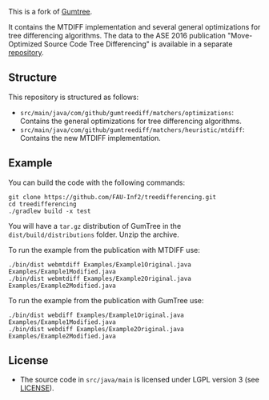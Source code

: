 This is a fork of [Gumtree](https://github.com/GumTreeDiff/gumtree).

It contains the MTDIFF implementation
and several general optimizations for tree differencing algorithms.
The data to the ASE 2016 publication "Move-Optimized Source Code Tree Differencing" is available
in a separate [repository](https://github.com/FAU-Inf2/tree-measurements).

## Structure

This repository is structured as follows:
- `src/main/java/com/github/gumtreediff/matchers/optimizations`:
Contains the general optimizations for tree differencing algorithms.
- `src/main/java/com/github/gumtreediff/matchers/heuristic/mtdiff`:
Contains the new MTDIFF implementation.

## Example

You can build the code with the following commands: 

```
git clone https://github.com/FAU-Inf2/treedifferencing.git
cd treedifferencing
./gradlew build -x test
```
You will have a `tar.gz` distribution of GumTree in the `dist/build/distributions` folder. Unzip the archive.

To run the example from the publication with MTDIFF use:
```
./bin/dist webmtdiff Examples/Example1Original.java  Examples/Example1Modified.java
./bin/dist webmtdiff Examples/Example2Original.java  Examples/Example2Modified.java
```

To run the example from the publication with GumTree use:
```
./bin/dist webdiff Examples/Example1Original.java  Examples/Example1Modified.java
./bin/dist webdiff Examples/Example2Original.java  Examples/Example2Modified.java
```

## License

- The source code in `src/java/main` is licensed under LGPL version 3 (see [LICENSE](https://github.com/FAU-Inf2/gumtree/blob/develop/LICENSE)).
